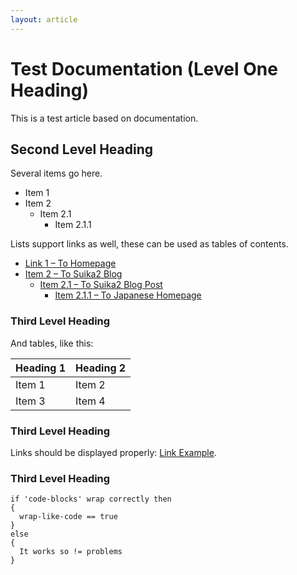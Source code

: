 ```yaml
---
layout: article
---
```


# Test Documentation (Level One Heading)

This is a test article based on documentation.

## Second Level Heading
Several items go here.
* Item 1
* Item 2
  * Item 2.1
    * Item 2.1.1

Lists support links as well, these can be used as tables of contents.
* [Link 1 – To Homepage](https://docs.suika2.com/)
* [Item 2 – To Suika2 Blog](https://blog.suika2.com/)
  * [Item 2.1 – To Suika2 Blog Post](https://blog.suika2.com/2022/10/25/blog-post-title-from-file-name.html)
    * [Item 2.1.1 – To Japanese Homepage](https://docs.suika2.com/jp/)

### Third Level Heading
And tables, like this:

| Heading 1 | Heading 2 |
|-----------|-----------|
| Item 1    | Item 2    |
| Item 3    | Item 4    |

### Third Level Heading
Links should be displayed properly: [Link Example](https://docs.suika2.com/).

### Third Level Heading

```
if 'code-blocks' wrap correctly then
{
  wrap-like-code == true
}
else
{
  It works so != problems
}
```

